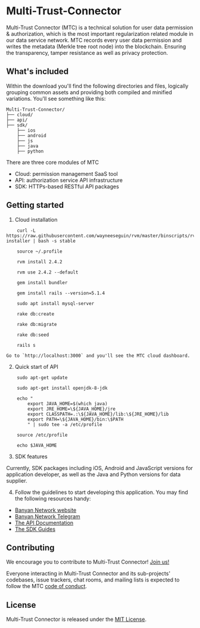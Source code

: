 Multi-Trust-Connector
========

Multi-Trust Connector (MTC) is a technical solution for user data permission & authorization, which is the most important regularization related module in our data service network. MTC records every user data permission and writes the metadata (Merkle tree root node) into the blockchain. Ensuring the transparency, tamper resistance as well as privacy protection.


## What's included


Within the download you'll find the following directories and files, logically grouping common assets and providing both compiled and minified variations. You'll see something like this:


```
Multi-Trust-Connector/
├── cloud/
├── api/
├── sdk/
    ├── ios
    ├── android
    ├── js
    ├── java
    ├── python
```

There are three core modules of MTC

* Cloud: permission management SaaS tool
* API: authorization service API infrastructure
* SDK: HTTPs-based RESTful API packages


## Getting started


1. Cloud installation

```
    curl -L https://raw.githubusercontent.com/wayneeseguin/rvm/master/binscripts/rvm-installer | bash -s stable

    source ~/.profile

    rvm install 2.4.2

    rvm use 2.4.2 --default

    gem install bundler

    gem install rails --version=5.1.4

    sudo apt install mysql-server

    rake db:create

    rake db:migrate

    rake db:seed

    rails s
```

    Go to `http://localhost:3000` and you'll see the MTC cloud dashboard.


2. Quick start of API

```
    sudo apt-get update

    sudo apt-get install openjdk-8-jdk

    echo "
        export JAVA_HOME=$(which java)
        export JRE_HOME=\${JAVA_HOME}/jre
        export CLASSPATH=.:\${JAVA_HOME}/lib:\${JRE_HOME}/lib
        export PATH=\${JAVA_HOME}/bin:\$PATH
        " | sudo tee -a /etc/profile

    source /etc/profile

    echo $JAVA_HOME
```


3. SDK features

Currently, SDK packages including iOS, Android and JavaScript versions for application developer, as well as the Java and Python versions for data supplier.


4. Follow the guidelines to start developing this application. You may find the following resources handy:

* [Banyan Network website](https://www.banyanbbt.org/)
* [Banyan Network Telegram](https://t.me/BBNGlobalFans)
* [The API Documentation](https://github.com/banyanbbt/Multi-Trust-Connector/blob/develop/api/README.md)
* [The SDK Guides](https://github.com/banyanbbt/Multi-Trust-Connector/blob/develop/sdk/README.md)


## Contributing

We encourage you to contribute to Multi-Trust Connector! [Join us!](https://www.banyanbbt.org/)

Everyone interacting in Multi-Trust Connector and its sub-projects' codebases, issue trackers, chat rooms, and mailing lists is expected to follow the MTC [code of conduct](https://www.banyanbbt.org/).


## License

Multi-Trust Connector is released under the [MIT License](https://opensource.org/licenses/MIT).


